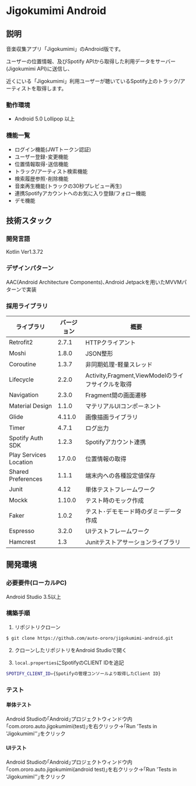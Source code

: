 # Jigokumimi Android

## 説明

音楽収集アプリ「Jigokumimi」のAndroid版です。

ユーザーの位置情報、及びSpotify APIから取得した利用データをサーバー(Jigokumimi API)に送信し、

近くにいる「Jigokumimi」利用ユーザーが聴いているSpotify上のトラック/アーティストを取得します。

### 動作環境

- Android 5.0 Lollipop 以上

### 機能一覧

- ログイン機能(JWTトークン認証)
- ユーザー登録･変更機能
- 位置情報取得･送信機能
- トラック/アーティスト検索機能
- 検索履歴参照･削除機能
- 音楽再生機能(トラックの30秒プレビュー再生)
- 連携Spotifyアカウントへのお気に入り登録/フォロー機能
- デモ機能

## 技術スタック

### 開発言語

Kotlin Ver1.3.72

### デザインパターン

AAC(Android Architecture Components)､Android Jetpackを用いたMVVMパターンで実装

### 採用ライブラリ

| ライブラリ             | バージョン | 概要                                              |
| ---------------------- | ---------- | ------------------------------------------------- |
| Retrofit2              | 2.7.1      | HTTPクライアント                                  |
| Moshi                  | 1.8.0      | JSON整形                                          |
| Coroutine              | 1.3.7     | 非同期処理･軽量スレッド                           |
| Lifecycle              | 2.2.0      | Activity,Fragment,ViewModelのライフサイクルを取得 |
| Navigation             | 2.3.0      | Fragment間の画面遷移                              |
| Material Design        | 1.1.0      | マテリアルUIコンポーネント                        |
| Glide                  | 4.11.0     | 画像描画ライブラリ                                |
| Timer                  | 4.7.1      | ログ出力                                          |
| Spotify Auth SDK       | 1.2.3      | Spotifyアカウント連携                             |
| Play Services Location | 17.0.0     | 位置情報の取得                                    |
| Shared Preferences     | 1.1.1      | 端末内への各種設定値保存                          |
| Junit                  | 4.12       | 単体テストフレームワーク                          |
| Mockk                  | 1.10.0      | テスト時のモック作成                              |
| Faker                  | 1.0.2      | テスト･デモモード時のダミーデータ作成             |
| Espresso               | 3.2.0      | UIテストフレームワーク                            |
| Hamcrest               | 1.3        | Junitテストアサーションライブラリ                 |

## 開発環境

### 必要要件(ローカルPC)

Android Studio 3.5以上

### 構築手順

1. リポジトリクローン

```bash
$ git clone https://github.com/auto-ororo/jigokumimi-android.git
```

2. クローンしたリポジトリをAndroid Studioで開く

3. ```local.properties```にSpotifyのCLIENT IDを追記

```bash
SPOTIFY_CLIENT_ID={Spotifyの管理コンソールより取得したClient ID}
```

### テスト

#### 単体テスト

Android Studioの｢Android｣プロジェクトウィンドウ内｢com.ororo.auto.jigokumimi(test)｣を右クリック→｢Run 'Tests in 'Jigokumimi''｣をクリック

#### UIテスト

Android Studioの｢Android｣プロジェクトウィンドウ内｢com.ororo.auto.jigokumimi(android test)｣を右クリック→｢Run 'Tests in 'Jigokumimi''｣をクリック